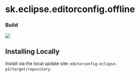# sk.eclipse.editorconfig.offline


### Build
[![][travis img]][travis]


Installing Locally
------------------

Install via the local update site: `editorconfig-eclipse-p2/target/repository`.


[travis]:https://travis-ci.org/ShaneKingCommonweal/sk.eclipse.editorconfig.offline
[travis img]:https://secure.travis-ci.org/ShaneKingCommonweal/sk.eclipse.editorconfig.offline.png
